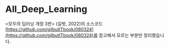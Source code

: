 # All_Deep_Learning

<모두의 딥러닝 개정 3판> (길벗, 2022)의 소스코드 [https://github.com/gilbutITbook/080324](https://github.com/gilbutITbook/080324)를 참고해서
모르는 부분만 정리했습니다.

